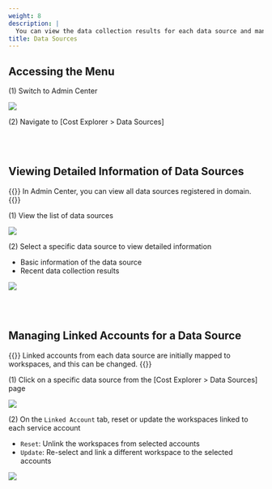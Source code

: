 ```yaml
---
weight: 8
description: |
  You can view the data collection results for each data source and manage them by linking connected accounts to workspaces.
title: Data Sources
---
```


## Accessing the Menu

(1) Switch to Admin Center

![](/guides/admin/admin_mode/admin-mode-01-en.png)

(2) Navigate to \[Cost Explorer > Data Sources]

<br> <br>

## Viewing Detailed Information of Data Sources

{{<alert>}}
In Admin Center, you can view all data sources registered in domain.
{{</alert>}}

(1) View the list of data sources

![](/guides/admin/data-sources/datasources-details-01-en.png)

(2) Select a specific data source to view detailed information

* Basic information of the data source
* Recent data collection results

![](/guides/admin/data-sources/datasources-details-02-en.png)

<br> <br>

## Managing Linked Accounts for a Data Source

{{<alert>}}
Linked accounts from each data source are initially mapped to workspaces, and this can be changed.
{{</alert>}}

(1) Click on a specific data source from the [Cost Explorer > Data Sources] page

![](/guides/admin/data-sources/datasources-details-01-en.png)

(2) On the `Linked Account` tab, reset or update the workspaces linked to each service account

* `Reset`: Unlink the workspaces from selected accounts
* `Update`: Re-select and link a different workspace to the selected accounts

![](/guides/admin/data-sources/datasources-edit-01-en.png)
